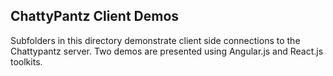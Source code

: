 ## ChattyPantz Client Demos

Subfolders in this directory demonstrate client side connections to the Chattypantz server.  Two demos are presented using Angular.js and React.js toolkits.
